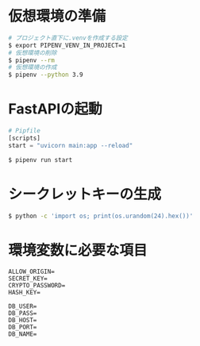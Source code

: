 # 仮想環境の準備
```bash
# プロジェクト直下に.venvを作成する設定
$ export PIPENV_VENV_IN_PROJECT=1
# 仮想環境の削除
$ pipenv --rm
# 仮想環境の作成
$ pipenv --python 3.9
```

# FastAPIの起動
```python
# Pipfile
[scripts]
start = "uvicorn main:app --reload"
```
```bash
$ pipenv run start
```

# シークレットキーの生成
```bash
$ python -c 'import os; print(os.urandom(24).hex())'
```

# 環境変数に必要な項目
```
ALLOW_ORIGIN=
SECRET_KEY=
CRYPTO_PASSWORD=
HASH_KEY=

DB_USER=
DB_PASS=
DB_HOST=
DB_PORT=
DB_NAME=
```